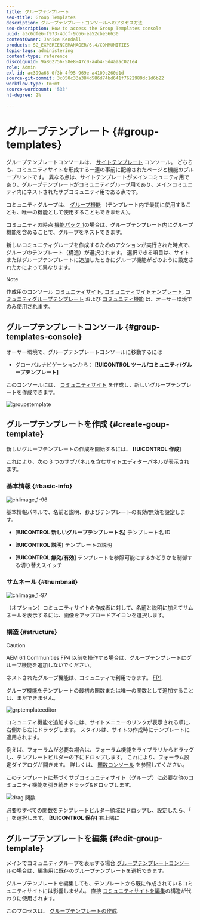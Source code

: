 ```yaml
---
title: グループテンプレート
seo-title: Group Templates
description: グループテンプレートコンソールへのアクセス方法
seo-description: How to access the Group Templates console
uuid: a3c6dfe6-f973-4dcf-9c66-ea52cbe56630
contentOwner: Janice Kendall
products: SG_EXPERIENCEMANAGER/6.4/COMMUNITIES
topic-tags: administering
content-type: reference
discoiquuid: 9a862756-58e8-47c0-a4b4-5d4aaac021e4
role: Admin
exl-id: ac399a66-0f3b-4f95-969e-a4109c260d1d
source-git-commit: 3c050c33a384d586d74bd641f7622989dc1d6b22
workflow-type: tm+mt
source-wordcount: '533'
ht-degree: 2%

---
```


# グループテンプレート {#group-templates}

グループテンプレートコンソールは、 [サイトテンプレート](sites.md) コンソール。 どちらも、コミュニティサイトを形成する一連の事前に配線されたページと機能のブループリントです。 異なる点は、サイトテンプレートがメインコミュニティ用であり、グループテンプレートがコミュニティグループ用であり、メインコミュニティ内にネストされたサブコミュニティ用である点です。

コミュニティグループは、 [グループ機能](functions.md#groups-function) （テンプレート内で最初に使用することも、唯一の機能として使用することもできません）。

コミュニティの時点 [機能パック 1](deploy-communities.md#latestfeaturepack)の場合は、グループテンプレート内にグループ機能を含めることで、グループをネストできます。

新しいコミュニティグループを作成するためのアクションが実行された時点で、グループのテンプレート（構造）が選択されます。 選択できる項目は、サイトまたはグループテンプレートに追加したときにグループ機能がどのように設定されたかによって異なります。

>[!NOTE]
>
>作成用のコンソール [コミュニティサイト](sites-console.md), [コミュニティサイトテンプレート](sites.md), [コミュニティグループテンプレート](tools-groups.md) および [コミュニティ機能](functions.md) は、オーサー環境でのみ使用されます。

## グループテンプレートコンソール {#group-templates-console}

オーサー環境で、グループテンプレートコンソールに移動するには

* グローバルナビゲーションから： **[!UICONTROL ツール/コミュニティ/グループテンプレート]**

このコンソールには、 [コミュニティサイト](sites-console.md) を作成し、新しいグループテンプレートを作成できます。

![groupstemplate](assets/groupstemplate.png)

## グループテンプレートを作成 {#create-goup-template}

新しいグループテンプレートの作成を開始するには、 **[!UICONTROL 作成]**

これにより、次の 3 つのサブパネルを含むサイトエディターパネルが表示されます。

### 基本情報 {#basic-info}

![chlimage_1-96](assets/chlimage_1-96.png)

基本情報パネルで、名前と説明、およびテンプレートの有効/無効を設定します。

* **[!UICONTROL 新しいグループテンプレート名]**
テンプレート名 ID

* **[!UICONTROL 説明]**
テンプレートの説明

* **[!UICONTROL 無効/有効]**
テンプレートを参照可能にするかどうかを制御する切り替えスイッチ

### サムネール {#thumbnail}

![chlimage_1-97](assets/chlimage_1-97.png)

（オプション）コミュニティサイトの作成者に対して、名前と説明に加えてサムネールを表示するには、画像をアップロードアイコンを選択します。

### 構造 {#structure}

>[!CAUTION]
>
>AEM 6.1 Communities FP4 以前を操作する場合は、グループテンプレートにグループ機能を追加しないでください。
>
>ネストされたグループ機能は、コミュニティで利用できます。 [FP1](communities.md#latestfeaturepack).
>
>グループ機能をテンプレートの最初の関数または唯一の関数として追加することは、まだできません。

![grptemplateeditor](assets/grptemplateeditor.png)

コミュニティ機能を追加するには、サイトメニューのリンクが表示される順に、右側から左にドラッグします。 スタイルは、サイトの作成時にテンプレートに適用されます。

例えば、フォーラムが必要な場合は、フォーラム機能をライブラリからドラッグし、テンプレートビルダーの下にドロップします。 これにより、フォーラム設定ダイアログが開きます。 詳しくは、 [関数コンソール](functions.md) を参照してください。

このテンプレートに基づくサブコミュニティサイト（グループ）に必要な他のコミュニティ機能を引き続きドラッグ&amp;ドロップします。

![drag 関数](assets/dragfunctions.png)

必要なすべての関数をテンプレートビルダー領域にドロップし、設定したら、「 」を選択します。 **[!UICONTROL 保存]** 右上隅に

## グループテンプレートを編集 {#edit-group-template}

メインでコミュニティグループを表示する場合 [グループテンプレートコンソール](#group-templates-console)の場合は、編集用に既存のグループテンプレートを選択できます。

グループテンプレートを編集しても、テンプレートから既に作成されているコミュニティサイトには影響しません。 直接 [コミュニティサイトを編集](sites-console.md#modify-structure)の構造が代わりに使用されます。

このプロセスは、 [グループテンプレートの作成](#create-goup-template).
